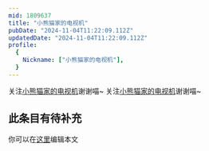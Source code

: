 ```yaml
---
mid: 1809637
title: "小熊猫家的电视机"
pubDate: "2024-11-04T11:22:09.112Z"
updatedDate: "2024-11-04T11:22:09.112Z"
profile:
  {
    Nickname: ["小熊猫家的电视机"],
  }
---
```


关注[小熊猫家的电视机](https://space.bilibili.com/1809637)谢谢喵~ 关注[小熊猫家的电视机](https://space.bilibili.com/1809637)谢谢喵~

## 此条目有待补充
你可以在[这里](https://github.com/Yuhanawa/VTuber.ICU/edit/master/src/content/v/小熊猫家的电视机/index.md)编辑本文
